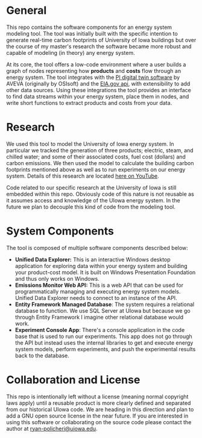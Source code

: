 # General
This repo contains the software components for an energy system modeling tool. The tool was initially built with the specific intention to generate real-time carbon footprints of University of Iowa buildings but over the course of my master's research the software became more robust and capable of modeling (in theory) any energy system.

At its core, the tool offers a low-code environment where a user builds a graph of nodes representing how **products** and **costs** flow through an energy system. The tool integrates with the [PI digital twin software](https://www.aveva.com/en/products/aveva-pi-system/) by AVEVA (originally by OSIsoft) and the [EIA.gov api](https://www.eia.gov/opendata/), with extensibility to add other data sources. Using these integrations the tool provides an interface to find data streams within your energy system, place them in nodes, and write short functions to extract products and costs from your data.

# Research
We used this tool to model the University of Iowa energy system. In particular we tracked the generation of three products; electric, steam, and chilled water; and some of their associated costs, fuel cost (dollars) and carbon emissions. We then used the model to calculate the building carbon footprints mentioned above as well as to run experiments on our energy system. Details of this research are located [here on YouTube](https://www.youtube.com/watch?v=Tmr88_AMA9E).

Code related to our specific research at the University of Iowa is still embedded within this repo. Obviously code of this nature is not reusable as it assumes access and knowledge of the UIowa energy system. In the future we plan to decouple this kind of code from the modeling tool.

# System Components
The tool is composed of multiple software components described below:
- **Unified Data Explorer:** This is an interactive Windows desktop application for exploring data within your energy system and building your product-cost model. It is built on Windows Presentation Foundation and thus only works on Windows.
- **Emissions Monitor Web API:** This is a web API that can be used for programmatically managing and executing energy system models. Unified Data Explorer needs to connect to an instance of the API.
- **Entity Framework Managed Database**: The system requires a relational database to function. We use SQL Server at UIowa but because we go through Entity Framework I imagine other relational database would work.
- **Experiment Console App**: There's a console application in the code base that is used to run our experiments. This app does not go through the API but instead uses the internal libraries to get and execute energy system models, perform experiments, and push the experimental results back to the database.

# Collaboration and License
This repo is intentionally left without a license (meaning normal copyright laws apply) until a reusable product is more clearly defined and separated from our historical UIowa code. We are heading in this direction and plan to add a GNU open source license in the near future. If you are interested in using this software or collaborating on the source code please contact the author at [ryan-policheri@uiowa.edu]().
